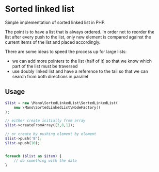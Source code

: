 # Sorted linked list

Simple implementation of sorted linked list in PHP.

The point is to have a list that is always ordered. In order not to reorder the list after every push to the list, only
new element is compared against the current items of the list and placed accordingly. 

There are some ideas to speed the process up for large lists:
- we can add more pointers to the list (half of it) so that we know which part of the list must be traversed
- use doubly linked list and have a reference to the tail so that we can search from both directions in parallel 

## Usage

```php
$list = new \Mano\SortedLinkedList\SortedLinkedList(
    new \Mano\SortedLinkedList\NodeFactory()
);

// either create initially from array
$list->createFromArray([3,8,1]);

// or create by pushing element by element
$list->push('8');
$list->push(10);


foreach ($list as $item) {
    // do something with the data
}
```
